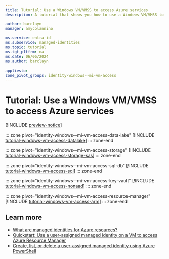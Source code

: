 ```yaml
---
title: Tutorial: Use a Windows VM/VMSS to access Azure services
description: A tutorial that shows you how to use a Windows VM/VMSS to access Azure services.

author: barclayn
manager: amycolannino

ms.service: entra-id
ms.subservice: managed-identities
ms.topic: tutorial
ms.tgt_pltfrm: na
ms.date: 06/06/2024
ms.author: barclayn

appliesto: 
zone_pivot_groups: identity-windows--mi-vm-access
---
```


# Tutorial: Use a Windows VM/VMSS to access Azure services

[!INCLUDE [preview-notice](~/includes/entra-msi-preview-notice.md)]

::: zone pivot="identity-windows--mi-vm-access-data-lake"
[!INCLUDE [tutorial-windows-vm-access-datalake](includes/tutorial-windows-vm-access-datalake.md)]
::: zone-end

::: zone pivot="identity-windows--mi-vm-access-storage"
[!INCLUDE [tutorial-windows-vm-access-storage-sas](includes/tutorial-windows-vm-access-storage-sas.md)]
::: zone-end

::: zone pivot="identity-windows--mi-vm-access-sql-db"
[!INCLUDE [tutorial-windows-vm-access-sql](includes/tutorial-windows-vm-access-sql.md)]
::: zone-end

::: zone pivot="identity-windows--mi-vm-access-key-vault"
[!INCLUDE [tutorial-windows-vm-access-nonaad](includes/tutorial-windows-vm-access-nonaad.md)]
::: zone-end

::: zone pivot="identity-windows--mi-vm-access-resource-manager"
[!INCLUDE [tutorial-windows-vm-access-arm](includes/tutorial-windows-vm-access-arm.md)]
::: zone-end

## Learn more

- [What are managed identities for Azure resources?](~/identity/managed-identities-azure-resources/overview.md)
- [Quickstart: Use a user-assigned managed identity on a VM to access Azure Resource Manager](~/identity/managed-identities-azure-resources/tutorial-windows-vm-access.md)
- [Create, list, or delete a user-assigned managed identity using Azure PowerShell](./how-manage-user-assigned-managed-identities.md?pivots=identity-mi-methods-powershell)
